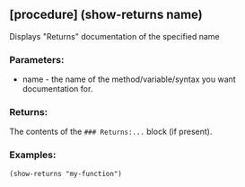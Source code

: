 ## [procedure] (show-returns name)
Displays "Returns" documentation of the specified name

### Parameters:
* name - the name of the method/variable/syntax you want 
  documentation for.

### Returns:
The contents of the `### Returns:...` block (if present).

### Examples:
  `(show-returns "my-function")`


